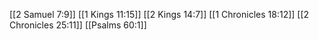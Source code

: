 [[2 Samuel 7:9]]
[[1 Kings 11:15]]
[[2 Kings 14:7]]
[[1 Chronicles 18:12]]
[[2 Chronicles 25:11]]
[[Psalms 60:1]]
